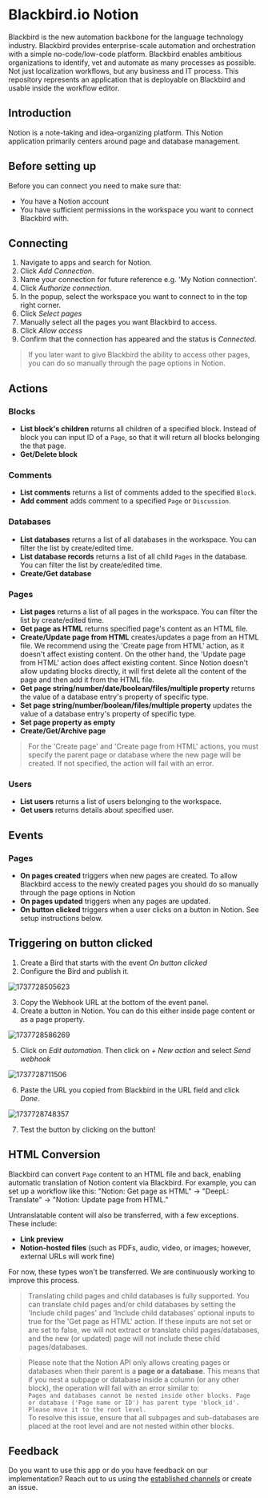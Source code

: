 # Blackbird.io Notion  
  
Blackbird is the new automation backbone for the language technology industry. Blackbird provides enterprise-scale automation and orchestration with a simple no-code/low-code platform. Blackbird enables ambitious organizations to identify, vet and automate as many processes as possible. Not just localization workflows, but any business and IT process. This repository represents an application that is deployable on Blackbird and usable inside the workflow editor.  
  
## Introduction  
  
<!-- begin docs -->  
  
Notion is a note-taking and idea-organizing platform. This Notion application primarily centers around page and database management.  
  
 ## Before setting up
 Before you can connect you need to make sure that:
 - You have a Notion account
 - You have sufficient permissions in the workspace you want to connect Blackbird with.
 
## Connecting  
  
1. Navigate to apps and search for Notion. 
2. Click _Add Connection_.  
3. Name your connection for future reference e.g. 'My Notion connection'.  
4. Click _Authorize connection_.
5. In the popup, select the workspace you want to connect to in the top right corner.
6. Click _Select pages_
7. Manually select all the pages you want Blackbird to access.
8. Click _Allow access_
9. Confirm that the connection has appeared and the status is _Connected_.  
  
> If you later want to give Blackbird the ability to access other pages, you can do so manually through the page options in Notion.

## Actions  
  
### Blocks  
  
- **List block's children** returns all children of a specified block. Instead of block you can input ID of a `Page`, so that it will return all blocks belonging the that page.  
- **Get/Delete block** 

### Comments

- **List comments** returns a list of comments added to the specified `Block`.
- **Add comment** adds comment to a specified `Page` or `Discussion`.

### Databases

- **List databases** returns a list of all databases in the workspace. You can filter the list by create/edited time.
- **List database records** returns a list of all child `Pages` in the database. You can filter the list by create/edited time. 
- **Create/Get database**

### Pages

- **List pages** returns a list of all pages in the workspace. You can filter the list by create/edited time.
- **Get page as HTML** returns specified page's content as an HTML file.
- **Create/Update page from HTML** creates/updates a page from an HTML file. We recommend using the 'Create page from HTML' action, as it doesn't affect existing content. On the other hand, the 'Update page from HTML' action does affect existing content. Since Notion doesn't allow updating blocks directly, it will first delete all the content of the page and then add it from the HTML file.
- **Get page string/number/date/boolean/files/multiple property** returns the value of a database entry's property of specific type.
- **Set page string/number/boolean/files/multiple property** updates the value of a database entry's property of specific type.
- **Set page property as empty**
- **Create/Get/Archive page**

> For the 'Create page' and 'Create page from HTML' actions, you must specify the parent page or database where the new page will be created. If not specified, the action will fail with an error.

### Users

- **List users** returns a list of users belonging to the workspace.
- **Get users** returns details about specified user.

## Events

### Pages

- **On pages created** triggers when new pages are created. To allow Blackbird access to the newly created pages you should do so manually through the page options in Notion
- **On pages updated** triggers when any pages are updated.
- **On button clicked** triggers when a user clicks on a button in Notion. See setup instructions below.

## Triggering on button clicked

1. Create a Bird that starts with the event *On button clicked*
2. Configure the Bird and publish it.

![1737728505623](image/README/1737728505623.png)

3. Copy the Webhook URL at the bottom of the event panel.
4. Create a button in Notion. You can do this either inside page content or as a page property.

![1737728586269](image/README/1737728586269.png)

5. Click on *Edit automation*. Then click on *+ New action* and select *Send webhook*

![1737728711506](image/README/1737728711506.png)

6. Paste the URL you copied from Blackbird in the URL field and click *Done*.

![1737728748357](image/README/1737728748357.png)

7. Test the button by clicking on the button!

## HTML Conversion

Blackbird can convert `Page` content to an HTML file and back, enabling automatic translation of Notion content via Blackbird. For example, you can set up a workflow like this: "Notion: Get page as HTML" → "DeepL: Translate" → "Notion: Update page from HTML."

Untranslatable content will also be transferred, with a few exceptions. These include:

- **Link preview**
- **Notion-hosted files** (such as PDFs, audio, video, or images; however, external URLs will work fine)

For now, these types won't be transferred. We are continuously working to improve this process.

> Translating child pages and child databases is fully supported. You can translate child pages and/or child databases by setting the 'Include child pages' and 'Include child databases' optional inputs to true for the 'Get page as HTML' action. If these inputs are not set or are set to false, we will not extract or translate child pages/databases, and the new (or updated) page will not include these child pages/databases.

> Please note that the Notion API only allows creating pages or databases when their parent is a **page or a database**. This means that if you nest a subpage or database inside a column (or any other block), the operation will fail with an error similar to:  
> `Pages and databases cannot be nested inside other blocks. Page or database ('Page name or ID') has parent type 'block_id'. Please move it to the root level.`  
> To resolve this issue, ensure that all subpages and sub-databases are placed at the root level and are not nested within other blocks.

## Feedback  
  
Do you want to use this app or do you have feedback on our implementation? Reach out to us using the [established channels](https://www.blackbird.io/) or create an issue.
  
<!-- end docs -->